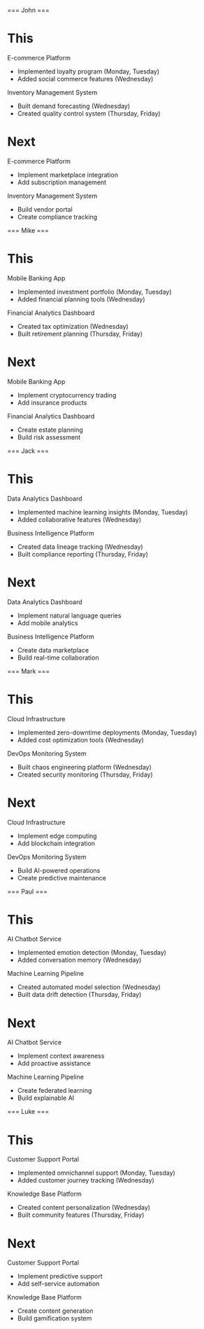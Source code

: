 === John ===

# This

E-commerce Platform
- Implemented loyalty program (Monday, Tuesday)
- Added social commerce features (Wednesday)

Inventory Management System
- Built demand forecasting (Wednesday)
- Created quality control system (Thursday, Friday)

# Next

E-commerce Platform
- Implement marketplace integration
- Add subscription management

Inventory Management System
- Build vendor portal
- Create compliance tracking

=== Mike ===

# This

Mobile Banking App
- Implemented investment portfolio (Monday, Tuesday)
- Added financial planning tools (Wednesday)

Financial Analytics Dashboard
- Created tax optimization (Wednesday)
- Built retirement planning (Thursday, Friday)

# Next

Mobile Banking App
- Implement cryptocurrency trading
- Add insurance products

Financial Analytics Dashboard
- Create estate planning
- Build risk assessment

=== Jack ===

# This

Data Analytics Dashboard
- Implemented machine learning insights (Monday, Tuesday)
- Added collaborative features (Wednesday)

Business Intelligence Platform
- Created data lineage tracking (Wednesday)
- Built compliance reporting (Thursday, Friday)

# Next

Data Analytics Dashboard
- Implement natural language queries
- Add mobile analytics

Business Intelligence Platform
- Create data marketplace
- Build real-time collaboration

=== Mark ===

# This

Cloud Infrastructure
- Implemented zero-downtime deployments (Monday, Tuesday)
- Added cost optimization tools (Wednesday)

DevOps Monitoring System
- Built chaos engineering platform (Wednesday)
- Created security monitoring (Thursday, Friday)

# Next

Cloud Infrastructure
- Implement edge computing
- Add blockchain integration

DevOps Monitoring System
- Build AI-powered operations
- Create predictive maintenance

=== Paul ===

# This

AI Chatbot Service
- Implemented emotion detection (Monday, Tuesday)
- Added conversation memory (Wednesday)

Machine Learning Pipeline
- Created automated model selection (Wednesday)
- Built data drift detection (Thursday, Friday)

# Next

AI Chatbot Service
- Implement context awareness
- Add proactive assistance

Machine Learning Pipeline
- Create federated learning
- Build explainable AI

=== Luke ===

# This

Customer Support Portal
- Implemented omnichannel support (Monday, Tuesday)
- Added customer journey tracking (Wednesday)

Knowledge Base Platform
- Created content personalization (Wednesday)
- Built community features (Thursday, Friday)

# Next

Customer Support Portal
- Implement predictive support
- Add self-service automation

Knowledge Base Platform
- Create content generation
- Build gamification system
